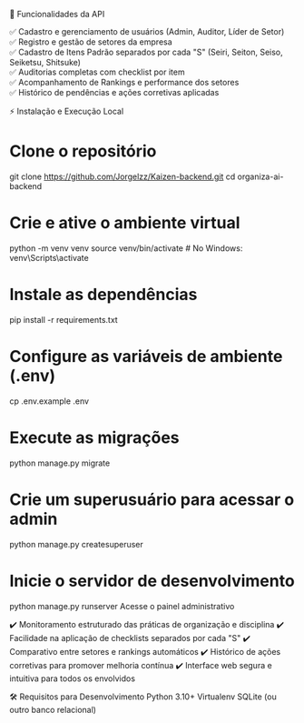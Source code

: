 🚀 Funcionalidades da API

✅ Cadastro e gerenciamento de usuários (Admin, Auditor, Líder de Setor)  
✅ Registro e gestão de setores da empresa  
✅ Cadastro de Itens Padrão separados por cada "S" (Seiri, Seiton, Seiso, Seiketsu, Shitsuke)  
✅ Auditorias completas com checklist por item  
✅ Acompanhamento de Rankings e performance dos setores  
✅ Histórico de pendências e ações corretivas aplicadas  

⚡ Instalação e Execução Local
# Clone o repositório
git clone https://github.com/Jorgelzz/Kaizen-backend.git
cd organiza-ai-backend
# Crie e ative o ambiente virtual
python -m venv venv
source venv/bin/activate  # No Windows: venv\Scripts\activate
# Instale as dependências
pip install -r requirements.txt
# Configure as variáveis de ambiente (.env)
cp .env.example .env
# Execute as migrações
python manage.py migrate

# Crie um superusuário para acessar o admin
python manage.py createsuperuser

# Inicie o servidor de desenvolvimento
python manage.py runserver
Acesse o painel administrativo


✔️ Monitoramento estruturado das práticas de organização e disciplina
✔️ Facilidade na aplicação de checklists separados por cada "S"
✔️ Comparativo entre setores e rankings automáticos
✔️ Histórico de ações corretivas para promover melhoria contínua
✔️ Interface web segura e intuitiva para todos os envolvidos

🛠️ Requisitos para Desenvolvimento
Python 3.10+
Virtualenv
SQLite (ou outro banco relacional)
